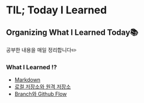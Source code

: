 # TIL; Today I Learned 

## Organizing What I Learned Today📚





공부한 내용을 매일 정리합니다✏️





### What I Learned ⁉️

* [Markdown](./TIL/Markdown/Markdown_정리.md)
* [로컬 저장소와 원격 저장소](./TIL/로컬_저장소와_원격-저장소/로컬_저장소와_원격_저장소.md)
* [Branch와 Github Flow](./TIL/Branch와_Github_Flow/Branch와_Github_Flow.md)